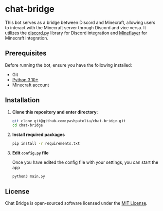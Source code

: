 # chat-bridge

This bot serves as a bridge between Discord and Minecraft, allowing users to interact with the Minecraft server through Discord and vice versa. 
It utilizes the [discord.py](https://github.com/Rapptz/discord.py) library for Discord integration and [Mineflayer](https://github.com/PrismarineJS/mineflayer) for Minecraft integration.

## Prerequisites

Before running the bot, ensure you have the following installed:

- Git
- [Python 3.10+](https://www.python.org/downloads/)
- Minecraft account

## Installation

1. **Clone this repository and enter directory:**

   ```bash
   git clone git@github.com:yashpatolia/chat-bridge.git
   cd chat-bridge
   ```

2. **Install required packages**

   ```bash
   pip install -r requirements.txt
   ```

3. **Edit `config.py` file**

   Once you have edited the config file with your settings, you can start the app
   ```
   python3 main.py
   ```

## License
Chat Bridge is open-sourced software licensed under the [MIT License](https://opensource.org/license/mit/).
   
